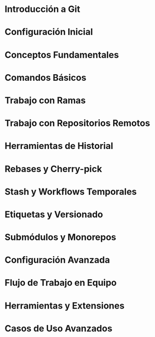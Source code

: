 # Introducción a Git


# Configuración Inicial


# Conceptos Fundamentales


# Comandos Básicos


# Trabajo con Ramas


# Trabajo con Repositorios Remotos


# Herramientas de Historial


# Rebases y Cherry-pick


# Stash y Workflows Temporales


# Etiquetas y Versionado


# Submódulos y Monorepos


# Configuración Avanzada


# Flujo de Trabajo en Equipo



# Herramientas y Extensiones


# Casos de Uso Avanzados
